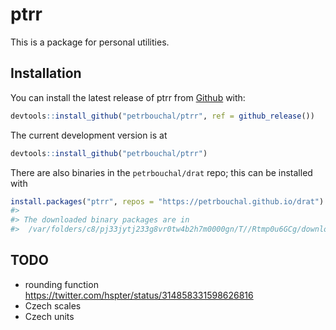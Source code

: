 
<!-- README.md is generated from README.Rmd. Please edit that file -->

# ptrr

<!-- badges: start -->

<!-- badges: end -->

This is a package for personal utilities.

## Installation

You can install the latest release of ptrr from
[Github](https://github.com) with:

``` r
devtools::install_github("petrbouchal/ptrr", ref = github_release())
```

The current development version is at

``` r
devtools::install_github("petrbouchal/ptrr")
```

There are also binaries in the `petrbouchal/drat` repo; this can be
installed with

``` r
install.packages("ptrr", repos = "https://petrbouchal.github.io/drat")
#> 
#> The downloaded binary packages are in
#>  /var/folders/c8/pj33jytj233g8vr0tw4b2h7m0000gn/T//Rtmp0u6GCg/downloaded_packages
```

## TODO

  - rounding function
    <https://twitter.com/hspter/status/314858331598626816>
  - Czech scales
  - Czech units
